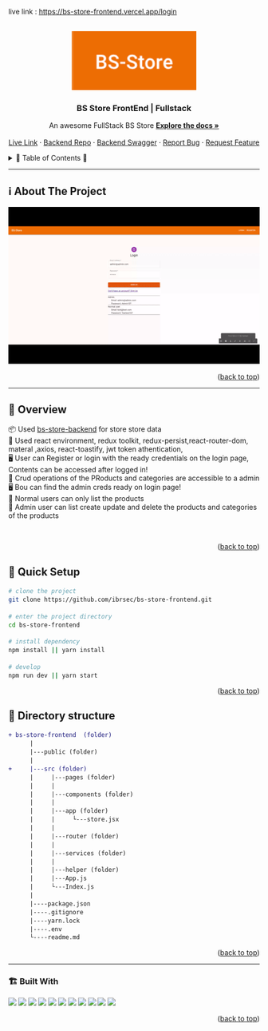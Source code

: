 live link : https://bs-store-frontend.vercel.app/login



<a name="readme-top"></a>
 
 
<!-- PROJECT LOGO -->
<br />
<div align="center">
   
  <a href="https://github.com/ibrsec/bs-store-frontend/">
    <img src="./public/logo.png" alt="Logo" width="250"   >
  </a>

  <h3 align="center">BS Store FrontEnd | Fullstack</h3>

  <p align="center">
    An awesome FullStack BS Store
    <a href="https://github.com/ibrsec/bs-store-frontend"><strong>Explore the docs »</strong></a>
    <br />
    <br />
    <a href="https://bs-store-frontend.vercel.app">Live Link</a>
    ·
    <a href="https://github.com/ibrsec/bs-store-backend">Backend Repo</a>
    ·
    <a href="https://bs-store-backend.vercel.app/api-doc/">Backend Swagger</a>
    ·
    <a href="https://github.com/ibrsec/bs-store-frontend/issues">Report Bug</a>
    ·
    <a href="https://github.com/ibrsec/bs-store-frontend/issues">Request Feature</a>
  </p>
</div>



<!-- TABLE OF CONTENTS -->
<details>
  <summary>📎 Table of Contents 📎 </summary>
  <ol>
    <li><a href="#about-the-project">About The Project</a></li>
     <!-- <li><a href="#figma">Figma</a></li> -->
     <li><a href="#overview">Overview</a></li>
     <li><a href="#quick-setup">Quick Setup</a></li>
     <li><a href="#directory-structure">Directory structure</a></li>
     <li><a href="#built-with">Built With</a></li>
    <!-- <li>
      <a href="#getting-started">Getting Started</a>
      <ul>
        <li><a href="#prerequisites">Prerequisites</a></li>
        <li><a href="#installation">Installation</a></li>
      </ul>
    </li>
    <li><a href="#usage">Usage</a></li>
    <li><a href="#roadmap">Roadmap</a></li>
    <li><a href="#contributing">Contributing</a></li>
    <li><a href="#license">License</a></li>
    <li><a href="#contact">Contact</a></li>
    <li><a href="#acknowledgments">Acknowledgments</a></li> -->

    
  </ol>
</details>





---

<!-- ABOUT THE PROJECT -->
<a name="about-the-project"></a>
## ℹ️ About The Project

[![bs-store-frontend](./public/project.gif)](https://bs-store-frontend-nextjs.vercel.app/)




<p align="right">(<a href="#readme-top">back to top</a>)</p>


---

<!-- ## Figma 

<a href="https://www.figma.com/file/ePyCHKsx2ODB32uLgyUEEd/bootstrap-home-page?type=design&node-id=0%3A1&mode=design&t=edDzadCB9Ev5FS1a-1">Figma Link</a>  

  <p align="right">(<a href="#readme-top">back to top</a>)</p>




--- -->
<a name="overview"></a>
## 👀 Overview

📦 Used   <a href="https://github.com/ibrsec/bs-store-backend">bs-store-backend</a>  for store store data </br>
🎯 Used react environment, redux toolkit, redux-persist,react-router-dom, materal ,axios, react-toastify, jwt token athentication,  </br>
🖥 User can Register or login with the ready credentials on the login page, Contents can be accessed after logged in! </br>
🔩 Crud operations of the PRoducts and categories are accessible to a admin </br>
🖥 Bou can find the admin creds ready on login page!</br>
💪 Normal users can only list the products</br>
🌱 Admin user can list create update and delete the products and categories of the products</br>
 <!-- 🐞 ---  </br> -->
<!-- 🏀 --- </br> -->
<!-- 🌱  ---</br>   -->
</br>


<p align="right">(<a href="#readme-top">back to top</a>)</p>


<a name="quick-setup"></a>
## 🛫 Quick Setup

```sh
# clone the project
git clone https://github.com/ibrsec/bs-store-frontend.git

# enter the project directory
cd bs-store-frontend

# install dependency
npm install || yarn install

# develop
npm run dev || yarn start
```

<p align="right">(<a href="#readme-top">back to top</a>)</p>


<!-- ## 🐞 Debug

![bs-store-frontend.gif](/bs-store-frontend.gif) -->








<a name="directory-structure"></a>
## 📂 Directory structure 

```diff
+ bs-store-frontend  (folder)
      |          
      |---public (folder) 
      |                
+     |---src (folder) 
      |     |---pages (folder)       
      |     |           
      |     |---components (folder) 
      |     |    
      |     |---app (folder)       
      |     |     └---store.jsx       
      |     |          
      |     |---router (folder)           
      |     |          
      |     |---services (folder)              
      |     |          
      |     |---helper (folder)        
      |     |---App.js 
      |     └---Index.js
      |      
      |----package.json
      |----.gitignore
      |----yarn.lock
      |----.env
      └----readme.md 
```


<p align="right">(<a href="#readme-top">back to top</a>)</p>

---

<a name="built-with"></a>
### 🏗️ Built With

 
<!-- https://dev.to/envoy_/150-badges-for-github-pnk  search skills-->

 <img src="https://img.shields.io/badge/HTML-239120?style=for-the-badge&logo=html5&logoColor=white">
 <img src="https://img.shields.io/badge/CSS-239120?&style=for-the-badge&logo=css3&logoColor=white&color=red"> 
 <img src="https://img.shields.io/badge/JavaScript-F7DF1E?style=for-the-badge&logo=javascript&logoColor=black"> 
 <!-- <img src="https://img.shields.io/badge/Bootstrap-563D7C?style=for-the-badge&logo=bootstrap&logoColor=white">  -->
 <!-- <img src="https://img.shields.io/badge/Sass-CC6699?style=for-the-badge&logo=sass&logoColor=white">  -->
 <!-- <img src="https://img.shields.io/badge/Vite-AB4BFE?style=for-the-badge&logo=vite&logoColor=FFC920">  -->
 <img src="https://img.shields.io/badge/React-20232A?style=for-the-badge&logo=react&logoColor=61DAFB"> 
 <!-- <img src="https://img.shields.io/badge/Next-20232A?style=for-the-badge&logo=next&logoColor=61DAFB">  -->
 <img src="https://img.shields.io/badge/React_Router-CA4245?style=for-the-badge&logo=react-router&logoColor=white"> 
 <!-- <img src="https://img.shields.io/badge/App-Router-CA4245?style=for-the-badge&logo=app-router&logoColor=white">  -->

  <img src="https://img.shields.io/badge/Redux-593D88?style=for-the-badge&logo=redux&logoColor=white">  
 <img src="https://img.shields.io/badge/Redux Toolkit-593D88?style=for-the-badge&logo=redux&logoColor=white"> 
 <img src="https://img.shields.io/badge/Redux--Persist -593D88?style=for-the-badge&logo=redux&logoColor=white"> 
 <!-- <img src="https://img.shields.io/badge/Context API-593D88?style=for-the-badge&logo=context&logoColor=white">  -->


 <img src="https://img.shields.io/badge/Axios-593D88?style=for-the-badge&logo=axios&logoColor=white"> 

 <!-- <img src="https://img.shields.io/badge/Tailwind_CSS-38B2AC?style=for-the-badge&logo=tailwind-css&logoColor=white">  -->

 <img src="https://img.shields.io/badge/Material--UI-0081CB?style=for-the-badge&logo=material-ui&logoColor=white"> 
 <!-- <img src="https://img.shields.io/badge/Tailwind_CSS-38B2AC?style=for-the-badge&logo=tailwind-css&logoColor=white">  -->
 <!-- <img src="https://img.shields.io/badge/Formik-172B4D?style=for-the-badge&logo=formik&logoColor=white">  -->
 <!-- <img src="https://img.shields.io/badge/Yup-172B4D?style=for-the-badge&logo=yup&logoColor=white">  -->
 <img src="https://img.shields.io/badge/Toastify-45CC11?style=for-the-badge&logo=toastify-ui&logoColor=white"> 
 



 
<p align="right">(<a href="#readme-top">back to top</a>)</p>


